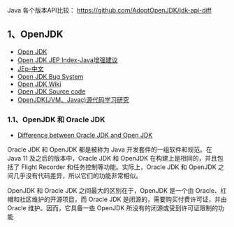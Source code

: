 Java 各个版本API比较： https://github.com/AdoptOpenJDK/jdk-api-diff

## 1、OpenJDK

- [Open JDK](https://openjdk.org/)
- [Open JDK JEP Index-Java增强建议](https://openjdk.org/jeps/0)
- [JEp-中文](https://jeps.dev/)
- [Open JDK Bug System](https://bugs.openjdk.org/secure/Dashboard.jspa)
- [Open JDK Wiki](https://wiki.openjdk.org/)
- [Open JDK Source code](https://hg.openjdk.org/)
- [OpenJDK(JVM、Javac)源代码学习研究](https://github.com/codefollower/OpenJDK-Research)

### 1.1、OpenJDK 和 Oracle JDK 

- [Difference between Oracle JDK and Open JDK](https://www.baeldung.com/oracle-jdk-vs-openjdk)

Oracle JDK 和 OpenJDK 都是被称为 Java 开发套件的一组软件和规范。在 Java 11 及之后的版本中，Oracle JDK 和 OpenJDK 在构建上是相同的，并且包括了 Flight Recorder 和任务控制等功能。实际上，Oracle JDK 和 OpenJDK 之间几乎没有代码差异，所以它们的功能非常相似。 

OpenJDK 和 Oracle JDK 之间最大的区别在于，OpenJDK 是一个由 Oracle、红帽和社区维护的开源项目，而 Oracle JDK 是闭源的，需要购买付费许可证，并由 Oracle 维护。因而，它具备一些 OpenJDK 所没有的闭源或受到许可证限制的功能
